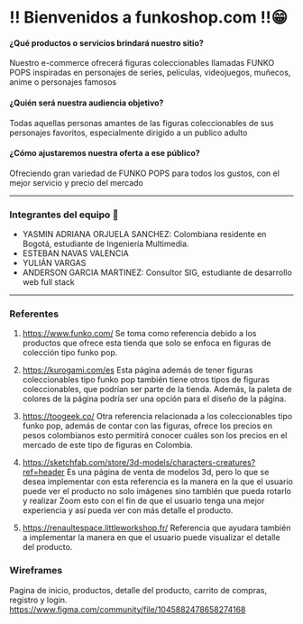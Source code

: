 # !! Bienvenidos a funkoshop.com !!😁

#### ¿Qué productos o servicios brindará nuestro sitio?

Nuestro e-commerce ofrecerá figuras coleccionables llamadas FUNKO POPS inspiradas en personajes de series, peliculas, videojuegos, muñecos, anime o personajes famosos

#### ¿Quién será nuestra audiencia objetivo?

Todas aquellas personas amantes de las figuras coleccionables de sus personajes favoritos, especialmente dirigido a un publico adulto

#### ¿Cómo ajustaremos nuestra oferta a ese público?

Ofreciendo gran variedad de FUNKO POPS para todos los gustos, con el mejor servicio y precio del mercado

---

### Integrantes del equipo 🏁

- YASMIN ADRIANA ORJUELA SANCHEZ: Colombiana residente en Bogotá, estudiante de Ingeniería Multimedia.
- ESTEBAN NAVAS VALENCIA
- YULIÁN VARGAS
- ANDERSON GARCIA MARTINEZ: Consultor SIG, estudiante de desarrollo web full stack

---

### Referentes

1. https://www.funko.com/ Se toma como referencia debido a los productos que ofrece esta tienda que solo se enfoca en figuras de colección tipo funko pop.

2. https://kurogami.com/es Esta página además de tener figuras coleccionables tipo funko pop también tiene otros tipos de figuras coleccionables, que podrían ser parte de la tienda. Además, la paleta de colores de la página podría ser una opción para el diseño de la página.

3. https://toogeek.co/ Otra referencia relacionada a los coleccionables tipo funko pop, además de contar con las figuras, ofrece los precios en pesos colombianos esto permitirá conocer cuáles son los precios en el mercado de este tipo de figuras en Colombia.

4. https://sketchfab.com/store/3d-models/characters-creatures?ref=header Es una página de venta de modelos 3d, pero lo que se desea implementar con esta referencia es la manera en la que el usuario puede ver el producto no solo imágenes sino también que pueda rotarlo y realizar Zoom esto con el fin de que el usuario tenga una mejor experiencia y así pueda ver con más detalle el producto.

5. https://renaultespace.littleworkshop.fr/ Referencia que ayudara también a implementar la manera en que el usuario puede visualizar el detalle del producto.

### Wireframes

Pagina de inicio, productos, detalle del producto, carrito de compras, registro y login.
https://www.figma.com/community/file/1045882478658274168
